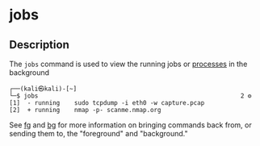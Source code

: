 # jobs

## Description

The `jobs` command is used to view the running jobs or [processes](../../../Knowledge%20Base/Linux%20Fundamentals/12%20Processes%20and%20Monitoring.md#Processes) in the background

```
┌──(kali㉿kali)-[~]
└─$ jobs                                                        2 ⚙
[1]  - running    sudo tcpdump -i eth0 -w capture.pcap
[2]  + running    nmap -p- scanme.nmap.org
```

See [fg](fg.md) and [bg](bg.md) for more information on bringing commands back from, or sending them to, the "foreground" and "background."